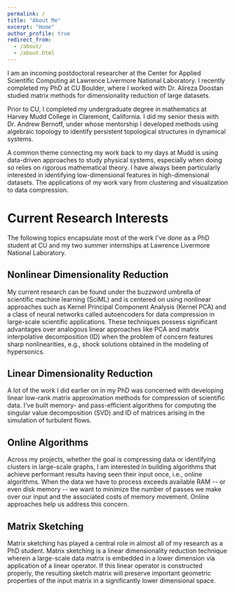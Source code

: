 ```yaml
---
permalink: /
title: "About Me"
excerpt: "Home"
author_profile: true
redirect_from: 
  - /about/
  - /about.html
---
```


I am an incoming postdoctoral researcher at the Center for Applied Scientific Computing at Lawrence Livermore National Laboratory. I recently completed my PhD at CU Boulder, where I worked with Dr. Alireza Doostan studied matrix methods for dimensionality reduction of large datasets.  

Prior to CU, I completed my undergraduate degree in mathematics at Harvey Mudd College in Claremont, California. I did my senior thesis with Dr. Andrew Bernoff, under whose mentorship I developed methods using algebraic topology to identify persistent topological structures in dynamical systems.  

A common theme connecting my work back to my days at Mudd is using data-driven approaches to study physical systems, especially when doing so relies on rigorous mathematical theory. I have always been particularly interested in identifying low-dimensional features in high-dimensional datasets. The applications of my work vary from clustering and visualization to data compression.

Current Research Interests 
======

The following topics encapsulate most of the work I've done as a PhD student at CU and my two summer internships at Lawrence Livermore National Laboratory.

Nonlinear Dimensionality Reduction 
------

My current research can be found under the buzzword umbrella of scientific machine learning (SciML) and is centered on using nonlinear approaches such as Kernel Principal Component Analysis (Kernel PCA) and a class of neural networks called autoencoders for data compression in large-scale scientific applications. These techniques possess significant advantages over analogous linear approaches like PCA and matrix interpolative decomposition (ID) when the problem of concern features sharp nonlinearities, e.g., shock solutions obtained in the modeling of hypersonics.

Linear Dimensionality Reduction 
------

A lot of the work I did earlier on in my PhD was concerned with developing linear low-rank matrix approximation methods for compression of scientific data. I've built memory- and pass-efficient algorithms for computing the singular value decomposition (SVD) and ID of matrices arising in the simulation of turbulent flows. 

Online Algorithms 
------

Across my projects, whether the goal is compressing data or identifying clusters in large-scale graphs, I am interested in building algorithms that achieve performant results having seen their input once, i.e., online algorithms. When the data we have to process exceeds available RAM -- or even disk memory -- we want to minimize the number of passes we make over our input and the associated costs of memory movement. Online approaches help us address this concern.



Matrix Sketching
------

Matrix sketching has played a central role in almost all of my research as a PhD student. Matrix sketching is a linear dimensionality reduction technique wherein a large-scale data matrix is embedded in a lower dimension via application of a linear operator. If this linear operator is constructed properly, the resulting sketch matrix will preserve important geometric properties of the input matrix in a significantly lower dimensional space. 
